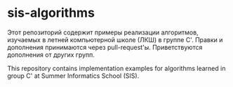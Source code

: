 sis-algorithms
==============

Этот репозиторий содержит примеры реализации алгоритмов, изучаемых в летней компьютерной школе (ЛКШ) в группе C'. Правки и дополнения принимаются через pull-request'ы. Приветствуются дополнения от других групп.

This repository contains implementation examples for algorithms learned in group C' at Summer Informatics School (SIS).
